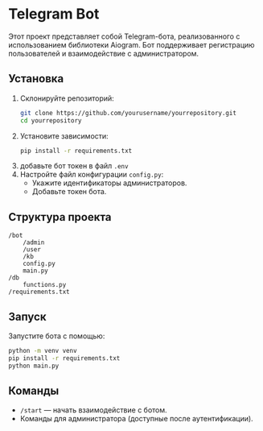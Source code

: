 # Telegram Bot

Этот проект представляет собой Telegram-бота, реализованного с использованием библиотеки Aiogram. Бот поддерживает регистрацию пользователей и взаимодействие с администратором.

## Установка

1. Склонируйте репозиторий:
   ```bash
   git clone https://github.com/yourusername/yourrepository.git
   cd yourrepository
   ```
2. Установите зависимости:
   ```bash
   pip install -r requirements.txt
   ```
3. добавьте бот токен в файл `.env`
4. Настройте файл конфигурации `config.py`:
   - Укажите идентификаторы администраторов.
   - Добавьте токен бота.

## Структура проекта

```
/bot
    /admin
    /user
    /kb
    config.py
    main.py
/db
    functions.py
/requirements.txt
```

## Запуск

Запустите бота с помощью:
```bash
python -m venv venv
pip install -r requirements.txt
python main.py
```

## Команды

- `/start` — начать взаимодействие с ботом.
- Команды для администратора (доступные после аутентификации).